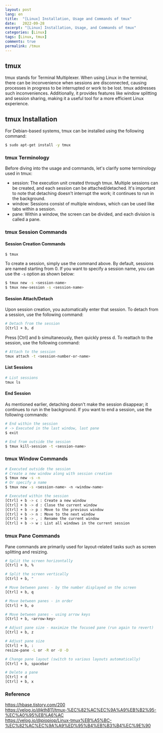 ```yaml
---
layout: post
lang: en
title:  "[Linux] Installation, Usage and Commands of tmux"
date:   2022-09-28
excerpt: "[Linux] Installation, Usage, and Commands of tmux"
categories: [Linux]
tags: [Linux, tmux]
comments: true
permalink: /tmux
---
```


## tmux
tmux stands for Terminal Multiplexer. When using Linux in the terminal, there can be inconvenience when sessions are disconnected, causing processes in progress to be interrupted or work to be lost. tmux addresses such inconveniences. Additionally, it provides features like window splitting and session sharing, making it a useful tool for a more efficient Linux experience.

## tmux Installation
For Debian-based systems, tmux can be installed using the following command:
```bash
$ sudo apt-get install -y tmux
```

### tmux Terminology

Before diving into the usage and commands, let's clarify some terminology used in tmux:

* session: The execution unit created through tmux. Multiple sessions can be created, and each session can be attached/detached. It's important to note that detaching doesn't interrupt the work; it continues to run in the background.
* window: Sessions consist of multiple windows, which can be used like tabs within a session.
* pane: Within a window, the screen can be divided, and each division is called a pane.

### tmux Session Commands
#### Session Creation Commands
```bash
$ tmux
```
To create a session, simply use the command above. By default, sessions are named starting from 0. If you want to specify a session name, you can use the `-s` option as shown below:
```bash
$ tmux new -s <session-name>
$ tmux new-session -s <session-name>
```

#### Session Attach/Detach
Upon session creation, you automatically enter that session. To detach from a session, use the following command:
```bash
# Detach from the session
[Ctrl] + b, d
```
Press [Ctrl] and b simultaneously, then quickly press d. To reattach to the session, use the following command:
```bash
# Attach to the session
tmux attach -t <session-number-or-name>
```

#### List Sessions
```bash
# List sessions
tmux ls
```

#### End Session
As mentioned earlier, detaching doesn't make the session disappear; it continues to run in the background. If you want to end a session, use the following commands:
```bash
# End within the session
# -> Executed in the last window, last pane
$ exit
```
```bash
# End from outside the session
$ tmux kill-session -t <session-name>
```

### tmux Window Commands
```bash
# Executed outside the session
# Create a new window along with session creation
$ tmux new -s -n
# Or specify a name
$ tmux new -s <session-name> -n <window-name>
```

```bash
# Executed within the session
[Ctrl] + b -> c : Create a new window
[Ctrl] + b -> d : Close the current window
[Ctrl] + b -> p : Move to the previous window
[Ctrl] + b -> n : Move to the next window
[Ctrl] + b -> , : Rename the current window
[Ctrl] + b -> w : List all windows in the current session
```

### tmux Pane Commands
Pane commands are primarily used for layout-related tasks such as screen splitting and resizing.

```bash
# Split the screen horizontally
[Ctrl] + b, %
```
```bash
# Split the screen vertically
[Ctrl] + b, "
```
```bash
# Move between panes - by the number displayed on the screen
[Ctrl] + b, q

# Move between panes - in order
[Ctrl] + b, o

# Move between panes - using arrow keys
[Ctrl] + b, <arrow-key>
```
```bash
# Adjust pane size - maximize the focused pane (run again to revert)
[Ctrl] + b, z
```
```bash
# Adjust pane size
[Ctrl] + b, :
resize-pane -L or -R or -U -D
```
```bash
# Change pane layout (switch to various layouts automatically)
[Ctrl] + b, spacebar
```
```bash
# Delete a pane
[Ctrl] + d
[Ctrl] + b, x
```

### Reference
https://hbase.tistory.com/200  
https://velog.io/@kth811/tmux-%EC%82%AC%EC%9A%A9%EB%B2%95-%EC%A0%95%EB%A6%AC  
https://velog.io/@piopiop/Linux-tmux%EB%A5%BC-%EC%82%AC%EC%9A%A9%ED%95%B4%EB%B3%B4%EC%9E%90  